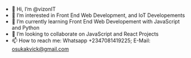 - 👋 Hi, I’m @vizonIT
- 👀 I’m interested in Front End Web Development, and IoT Developements
- 🌱 I’m currently learning Front End Web Developement with JavaScript and Python
- 💞️ I’m looking to collaborate on JavaScript and React Projects
- 📫 How to reach me: Whatsapp +2347081419225; E-Mail: osukakvick@gmail.com

<!---
vizonIT/vizonIT is a ✨ special ✨ repository because its `README.md` (this file) appears on your GitHub profile.
You can click the Preview link to take a look at your changes.
--->
